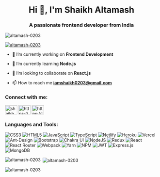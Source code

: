 <h1 align="center">Hi 👋, I'm Shaikh Altamash</h1>
<h3 align="center">A passionate frontend developer from India</h3>

<p align="left"> <img src="https://komarev.com/ghpvc/?username=altamash-0203&label=Profile%20views&color=0e75b6&style=flat" alt="altamash-0203" /> </p>

<p align="left"> <a href="https://github.com/ryo-ma/github-profile-trophy"><img src="https://github-profile-trophy.vercel.app/?username=altamash-0203" alt="altamash-0203" /></a> </p>

- 🔭 I’m currently working on **Frontend Development**

- 🌱 I’m currently learning **Node.js**

- 👯 I’m looking to collaborate on **React.js**

- 📫 How to reach me **iamshaikh0203@gmail.com**

<h3 align="left">Connect with me:</h3>
<p align="left">
<a href="https://twitter.com/shaikh_0203" target="blank"><img align="center" src="https://raw.githubusercontent.com/rahuldkjain/github-profile-readme-generator/master/src/images/icons/Social/twitter.svg" alt="shaikh_0203" height="30" width="40" /></a>
<a href="https://linkedin.com/in/https://www.linkedin.com/in/shaikh-altamash-200779287/" target="blank"><img align="center" src="https://raw.githubusercontent.com/rahuldkjain/github-profile-readme-generator/master/src/images/icons/Social/linked-in-alt.svg" alt="https://www.linkedin.com/in/shaikh-altamash-200779287/" height="30" width="40" /></a>
<a href="https://www.leetcode.com/https://leetcode.com/u/lrzqwgixx3/" target="blank"><img align="center" src="https://raw.githubusercontent.com/rahuldkjain/github-profile-readme-generator/master/src/images/icons/Social/leet-code.svg" alt="https://leetcode.com/u/lrzqwgixx3/" height="30" width="40" /></a>
</p>

<h3 align="left">Languages and Tools:</h3>

![CSS3](https://img.shields.io/badge/css3-%231572B6.svg?style=for-the-badge&logo=css3&logoColor=white) 
![HTML5](https://img.shields.io/badge/html5-%23E34F26.svg?style=for-the-badge&logo=html5&logoColor=white) 
![JavaScript](https://img.shields.io/badge/javascript-%23323330.svg?style=for-the-badge&logo=javascript&logoColor=%23F7DF1E) 
![TypeScript](https://img.shields.io/badge/typescript-%23007ACC.svg?style=for-the-badge&logo=typescript&logoColor=white) 
![Netlify](https://img.shields.io/badge/netlify-%23000000.svg?style=for-the-badge&logo=netlify&logoColor=%2300C7B7) 
![Heroku](https://img.shields.io/badge/heroku-%23430098.svg?style=for-the-badge&logo=heroku&logoColor=white) 
![Vercel](https://img.shields.io/badge/vercel-%23000000.svg?style=for-the-badge&logo=vercel&logoColor=white) 
![Ant-Design](https://img.shields.io/badge/-AntDesign-%230170FE?style=for-the-badge&logo=ant-design&logoColor=white) 
![Bootstrap](https://img.shields.io/badge/bootstrap-%23563D7C.svg?style=for-the-badge&logo=bootstrap&logoColor=white) 
![Chakra UI](https://img.shields.io/badge/chakra-%234ED1C5.svg?style=for-the-badge&logo=chakraui&logoColor=white) 
![NodeJS](https://img.shields.io/badge/node.js-6DA55F?style=for-the-badge&logo=node.js&logoColor=white) 
![Redux](https://img.shields.io/badge/redux-%23593d88.svg?style=for-the-badge&logo=redux&logoColor=white) 
![React](https://img.shields.io/badge/react-%2320232a.svg?style=for-the-badge&logo=react&logoColor=%2361DAFB) 
![React Router](https://img.shields.io/badge/React_Router-CA4245?style=for-the-badge&logo=react-router&logoColor=white) 
![Webpack](https://img.shields.io/badge/webpack-%238DD6F9.svg?style=for-the-badge&logo=webpack&logoColor=black) 
![Yarn](https://img.shields.io/badge/yarn-%232C8EBB.svg?style=for-the-badge&logo=yarn&logoColor=white) 
![NPM](https://img.shields.io/badge/NPM-%23000000.svg?style=for-the-badge&logo=npm&logoColor=white) 
![JWT](https://img.shields.io/badge/JWT-black?style=for-the-badge&logo=JSON%20web%20tokens) 
![Express.js](https://img.shields.io/badge/express.js-%23404d59.svg?style=for-the-badge&logo=express&logoColor=%2361DAFB) 
![MongoDB](https://img.shields.io/badge/MongoDB-%234ea94b.svg?style=for-the-badge&logo=mongodb&logoColor=white)




<p><img align="left" src="https://github-readme-stats.vercel.app/api/top-langs?username=altamash-0203&show_icons=true&locale=en&layout=compact" alt="altamash-0203" /></p>

<p>&nbsp;<img align="center" src="https://github-readme-stats.vercel.app/api?username=altamash-0203&show_icons=true&locale=en" alt="altamash-0203" /></p>

<p><img align="center" src="https://github-readme-streak-stats.herokuapp.com/?user=altamash-0203&" alt="altamash-0203" /></p>
